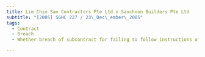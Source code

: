 ```yaml
---
title: Lim Chin San Contractors Pte Ltd v Sanchoon Builders Pte Ltd 
subtitle: "[2005] SGHC 227 / 23\_Dec\_ember\_2005"
tags:
  - Contract
  - Breach
  - Whether breach of subcontract for failing to follow instructions of consultants

---
```


